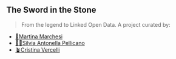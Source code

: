 ## The Sword in the Stone
> From the legend to Linked Open Data.
> A project curated by:
- [🔮Martina Marchesi](https://github.com/martinamrc)
- [🧝‍♀️Silvia Antonella Pellicano](https://github.com/silviapellicano30)
- [🪴Cristina Vercelli](https://github.com/cristinavercelli)
